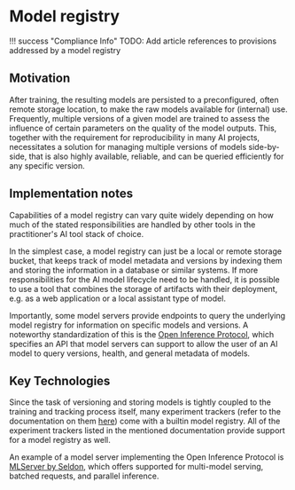 # Model registry

!!! success "Compliance Info"
    TODO: Add article references to provisions addressed by a model registry

## Motivation

After training, the resulting models are persisted to a preconfigured, often remote storage location, to make the raw models available for (internal) use.
Frequently, multiple versions of a given model are trained to assess the influence of certain parameters on the quality of the model outputs.
This, together with the requirement for reproducibility in many AI projects, necessitates a solution for managing multiple versions of models side-by-side, that is also highly available, reliable, and can be queried efficiently for any specific version.

## Implementation notes

Capabilities of a model registry can vary quite widely depending on how much of the stated responsibilities are handled by other tools in the practitioner's AI tool stack of choice.

In the simplest case, a model registry can just be a local or remote storage bucket, that keeps track of model metadata and versions by indexing them and storing the information in a database or similar systems.
If more responsibilities for the AI model lifecycle need to be handled, it is possible to use a tool that combines the storage of artifacts with their deployment, e.g. as a web application or a local assistant type of model.

Importantly, some model servers provide endpoints to query the underlying model registry for information on specific models and versions.
A noteworthy standardization of this is the [Open Inference Protocol](https://docs.seldon.io/projects/seldon-core/en/latest/reference/apis/v2-protocol.html), which specifies an API that model servers can support to allow the user of an AI model to query versions, health, and general metadata of models.

## Key Technologies

Since the task of versioning and storing models is tightly coupled to the training and tracking process itself, many experiment trackers (refer to the documentation on them [here](experiment-tracking.md)) come with a builtin model registry.
All of the experiment trackers listed in the mentioned documentation provide support for a model registry as well.

An example of a model server implementing the Open Inference Protocol is [MLServer by Seldon](https://mlserver.readthedocs.io/en/latest/), which offers supported for multi-model serving, batched requests, and parallel inference.
